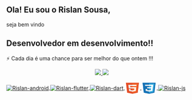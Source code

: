 ## Ola! Eu sou o Rislan Sousa, 
seja bem vindo 

## Desenvolvedor em desenvolvimento!! 
⚡ Cada dia é uma chance para ser melhor do que ontem !!!


<div align="center">
<a href="https://github.com/RislanSousa">
<img height="180em" src="https://github-readme-stats.vercel.app/api?username=RislanSousa&show_icons=true&theme=dracula&include_all_commits=true&count_private=true"/>
<img height="180em" src="https://github-readme-stats.vercel.app/api/top-langs/?username=RislanSousa&layout=compact&langs_count=7&theme=dracula"/>
</div>
<divstyle="display: inline_block"><br>
<img align="center" alt="Rislan-android"  height="30" width="40" src= "https://cdn.jsdelivr.net/gh/devicons/devicon/icons/androidstudio/androidstudio-original.svg" />
<img align="center"  alt="Rislan-flutter"  height="30" width="40" src="https://cdn.jsdelivr.net/gh/devicons/devicon/icons/flutter/flutter-original.svg" />
<img align="center"  alt="Rislan-dart"  height="30" width="40" src="https://cdn.jsdelivr.net/gh/devicons/devicon/icons/dart/dart-original.svg"/>
<img align="center" alt="Rislan-HTML" height="30" width="40" src="https://raw.githubusercontent.com/devicons/devicon/master/icons/html5/html5-original.svg">
<img align="center" alt="Rislan-CSS" height="30" width="40" src="https://raw.githubusercontent.com/devicons/devicon/master/icons/css3/css3-original.svg">
<img align="center" alt="Rislan-js" heigth="30" width="40" src="https://cdn.jsdelivr.net/gh/devicons/devicon/icons/javascript/javascript-original.svg"/>
</div>

